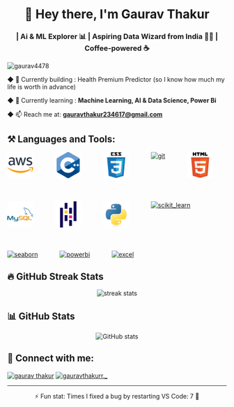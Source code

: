 <h1 align="center">👋 Hey there, I'm Gaurav Thakur</h1>


<h3 align="center">| Ai & ML Explorer 📊 | Aspiring Data Wizard from India 🧙‍♂️ | Coffee-powered ☕</h3>




<p align="left"> 
  <img src="https://komarev.com/ghpvc/?username=gaurav4478&label=Profile%20views&color=0e75b6&style=flat" alt="gaurav4478" /> 
</p>


◆ 🔭 Currently building : Health Premium Predictor (so I know how much my life is worth in advance)  

◆ 🌱 Currently learning : **Machine Learning, AI & Data Science, Power Bi**  
  
◆ 📫 Reach me at: **gauravthakur234617@gmail.com**



## ⚒️ Languages and Tools:
<p align="left" style="display:flex; flex-wrap:wrap; gap:50px;">
  <a href="https://aws.amazon.com" target="_blank" rel="noreferrer"> 
    <img src="https://raw.githubusercontent.com/devicons/devicon/master/icons/amazonwebservices/amazonwebservices-original-wordmark.svg" alt="aws" width="60" height="60"/> 
  </a> 
  <a href="https://www.w3schools.com/cpp/" target="_blank" rel="noreferrer"> 
    <img src="https://raw.githubusercontent.com/devicons/devicon/master/icons/cplusplus/cplusplus-original.svg" alt="cplusplus" width="60" height="60"/> 
  </a> 
  <a href="https://www.w3schools.com/css/" target="_blank" rel="noreferrer"> 
    <img src="https://raw.githubusercontent.com/devicons/devicon/master/icons/css3/css3-original-wordmark.svg" alt="css3" width="60" height="60"/> 
  </a> 
  <a href="https://git-scm.com/" target="_blank" rel="noreferrer"> 
    <img src="https://www.vectorlogo.zone/logos/git-scm/git-scm-icon.svg" alt="git" width="60" height="60"/> 
  </a> 
  <a href="https://www.w3.org/html/" target="_blank" rel="noreferrer"> 
    <img src="https://raw.githubusercontent.com/devicons/devicon/master/icons/html5/html5-original-wordmark.svg" alt="html5" width="60" height="60"/> 
  </a> 
  <a href="https://www.mysql.com/" target="_blank" rel="noreferrer"> 
    <img src="https://raw.githubusercontent.com/devicons/devicon/master/icons/mysql/mysql-original-wordmark.svg" alt="mysql" width="60" height="60"/> 
  </a> 
  <a href="https://pandas.pydata.org/" target="_blank" rel="noreferrer"> 
    <img src="https://raw.githubusercontent.com/devicons/devicon/2ae2a900d2f041da66e950e4d48052658d850630/icons/pandas/pandas-original.svg" alt="pandas" width="60" height="60"/> 
  </a> 
  <a href="https://www.python.org" target="_blank" rel="noreferrer"> 
    <img src="https://raw.githubusercontent.com/devicons/devicon/master/icons/python/python-original.svg" alt="python" width="60" height="60"/> 
  </a> 
  <a href="https://scikit-learn.org/" target="_blank" rel="noreferrer"> 
    <img src="https://upload.wikimedia.org/wikipedia/commons/0/05/Scikit_learn_logo_small.svg" alt="scikit_learn" width="60" height="60"/> 
  </a> 
  <a href="https://seaborn.pydata.org/" target="_blank" rel="noreferrer"> 
    <img src="https://seaborn.pydata.org/_images/logo-mark-lightbg.svg" alt="seaborn" width="60" height="60"/> 
  </a> 
  <a href="https://powerbi.microsoft.com/" target="_blank" rel="noreferrer"> 
    <img src="https://upload.wikimedia.org/wikipedia/commons/c/cf/New_Power_BI_Logo.svg" alt="powerbi" width="60" height="60"/> 
  </a>
  <a href="https://www.microsoft.com/en-us/microsoft-365/excel" target="_blank" rel="noreferrer"> 
    <img src="https://cdn.jsdelivr.net/gh/simple-icons/simple-icons/icons/microsoftexcel.svg" alt="excel" width="60" height="60"/> 
  </a>
</p>



## 🔥 GitHub Streak Stats
<p align="center">
  <img src="https://streak-stats.demolab.com?user=gaurav4478&theme=tokyonight" alt="streak stats" />
</p>


## 📊 GitHub Stats  
<p align="center">
  <img src="https://github-readme-stats.vercel.app/api?username=GAURAV4478&show_icons=true&theme=tokyonight" alt="GitHub stats" />
</p>

## 🤝 Connect with me:
<p align="left">
<a href="https://linkedin.com/in/gaurav thakur" target="blank"><img align="center" src="https://raw.githubusercontent.com/rahuldkjain/github-profile-readme-generator/master/src/images/icons/Social/linked-in-alt.svg" alt="gaurav thakur" height="30" width="40" /></a>
<a href="https://instagram.com/gauravthakurr._" target="blank"><img align="center" src="https://raw.githubusercontent.com/rahuldkjain/github-profile-readme-generator/master/src/images/icons/Social/instagram.svg" alt="gauravthakurr._" height="30" width="40" /></a>
</p>


---

<p align="center">
  ⚡ Fun stat: Times I fixed a bug by restarting VS Code: 7 🔄
</p>

